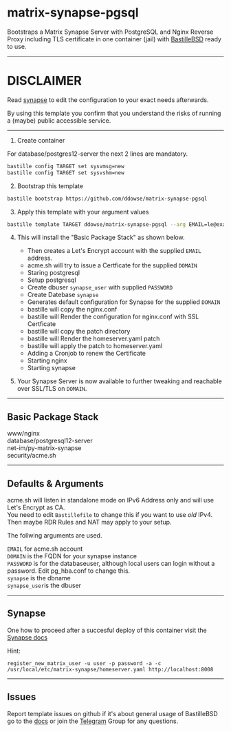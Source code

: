 # matrix-synapse-pgsql
Bootstraps a Matrix Synapse Server with PostgreSQL and Nginx Reverse Proxy including TLS certificate in one container (jail) with [BastilleBSD](https://bastillebsd.org/) ready to use.   

---

# DISCLAIMER

Read [synapse](https://github.com/matrix-org/synapse/tree/master/docs) to edit the configuration to your exact needs afterwards. 

By using this template you confirm that you understand the risks of running a (maybe) public accessible service.

---

1. Create container
  
For database/postgres12-server the next 2 lines are mandatory.   

```bash
bastille config TARGET set sysvmsg=new
bastille config TARGET set sysvshm=new
```

2. Bootstrap this template

```bash
bastille bootstrap https://github.com/ddowse/matrix-synapse-pgsql
```

3. Apply this template with your argument values

```bash
bastille template TARGET ddowse/matrix-synapse-pgsql --arg EMAIL=le@example.org --arg DOMAIN=FQDN --arg PASSWORD=DB_PASS
```

4. This will install the "Basic Package Stack" as shown below.
   - Then creates a Let's Encrypt account with the supplied `EMAIL` address.
   - acme.sh will try to issue a Certficate for the supplied `DOMAIN`
   - Staring postgresql
   - Setup postgresql
   - Create dbuser `synapse_user` with supplied `PASSWORD`
   - Create Datebase `synapse`
   - Generates default configuration for Synapse for the supplied `DOMAIN`
   - bastille will copy the nginx.conf 
   - bastille will Render the configuration for nginx.conf with SSL Certficate
   - bastille will copy the patch directory
   - bastille will Render the homeserver.yaml patch
   - bastille will apply the patch to homeserver.yaml
   - Adding a Cronjob to renew the Certificate
   - Starting nginx
   - Starting synapse

5. Your Synapse Server is now available to further tweaking and reachable over SSL/TLS on `DOMAIN`. 

---

## Basic Package Stack

www/nginx   
database/postgresql12-server   
net-im/py-matrix-synapse   
security/acme.sh  

---

## Defaults & Arguments

acme.sh will listen in standalone mode on IPv6 Address only and will use Let's Encrypt as CA.    
You need to edit `Bastillefile` to change this if you want to use *old* IPv4. 
Then maybe RDR Rules and NAT may apply to your setup. 

The follwing arguments are used. 

`EMAIL` for acme.sh account   
`DOMAIN` is the FQDN for your synapse instance  
`PASSWORD` is for the databaseuser, although local users can login without a password. Edit pg_hba.conf to change this.   
`synapse` is the dbname   
`synapse_user`is the dbuser


---

## Synapse

One how to proceed after a succesful deploy of this container visit the [Synapse docs](https://github.com/matrix-org/synapse/blob/develop/docs/admin_api/user_admin_api.md)

Hint:  

`register_new_matrix_user -u user -p password -a -c /usr/local/etc/matrix-synapse/homeserver.yaml http://localhost:8008` 

---

## Issues

Report template issues on github if it's about general usage of BastilleBSD go to the [docs](https://bastille.readthedocs.io/en/latest/) or join the [Telegram](https://t.me/BastilleBSD) Group for any questions. 

